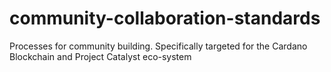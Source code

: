 # community-collaboration-standards
Processes for community building.  Specifically targeted for the Cardano Blockchain and Project Catalyst eco-system
